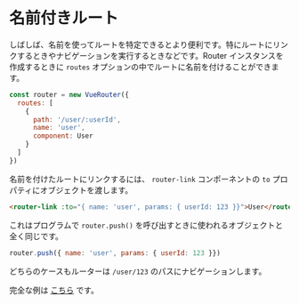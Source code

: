 # 名前付きルート

しばしば、名前を使ってルートを特定できるとより便利です。特にルートにリンクするときやナビゲーションを実行するときなどです。Router インスタンスを作成するときに `routes` オプションの中でルートに名前を付けることができます。

``` js
const router = new VueRouter({
  routes: [
    {
      path: '/user/:userId',
      name: 'user',
      component: User
    }
  ]
})
```

名前を付けたルートにリンクするには、 `router-link` コンポーネントの `to` プロパティにオブジェクトを渡します。

``` html
<router-link :to="{ name: 'user', params: { userId: 123 }}">User</router-link>
```

これはプログラムで `router.push()` を呼び出すときに使われるオブジェクトと全く同じです。

``` js
router.push({ name: 'user', params: { userId: 123 }})
```

どちらのケースもルーターは `/user/123` のパスにナビゲーションします。

完全な例は [こちら](https://github.com/vuejs/vue-router/blob/dev/examples/named-routes/app.js) です。
